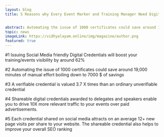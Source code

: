 ```yaml
---
layout: blog
title: 5 Reasons why Every Event Marker and Training Manager Need Digital Credentials


abstract: Automating the issue of 1000 certificates could save around 19,000 minutes of manual effort boiling down to 7000 $ of savings
topic: news
imageLink: https://vidhyalayam.online/img/magazine/author.png
featured: true
---
```

#1 
Issuing Social Media friendly Digital Credentials will boost your training/events visibility by around 62%

#2 
Automating the issue of 1000 certificates could save around 19,000 minutes of manual effort boiling down to 7000 $ of savings

#3 
A verifiable credential is valued 3.7 X times than an ordinary unverifiable credential

#4 
Shareable digital credentials awarded to delegates and speakers enable you to drive 10X more relevant traffic to your events over paid advertisements.

#5 
Each credential shared on social media attracts on an average 12+ new page visits per share to your website. The shareable credential also helps to improve your overall SEO ranking
